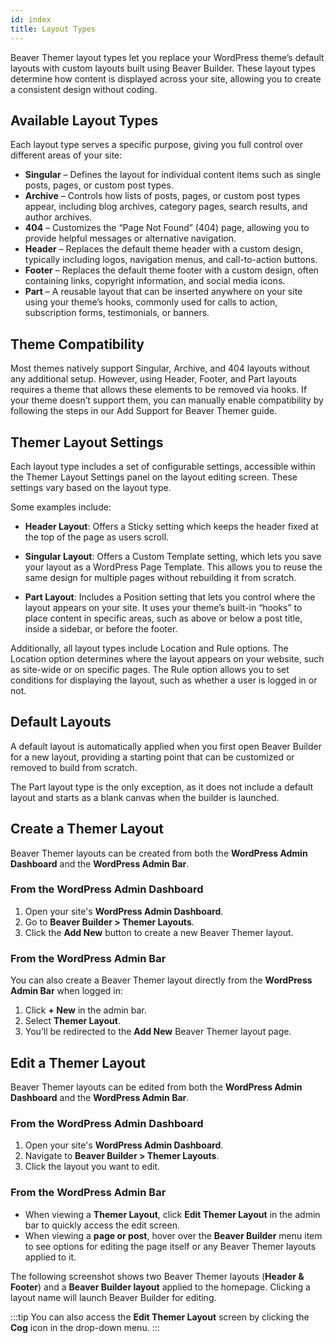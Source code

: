 ```yaml
---
id: index
title: Layout Types
---
```


Beaver Themer layout types let you replace your WordPress theme’s default layouts with custom layouts built using Beaver Builder. These layout types determine how content is displayed across your site, allowing you to create a consistent design without coding.

## Available Layout Types

Each layout type serves a specific purpose, giving you full control over different areas of your site:

- **Singular** – Defines the layout for individual content items such as single posts, pages, or custom post types.
- **Archive** – Controls how lists of posts, pages, or custom post types appear, including blog archives, category pages, search results, and author archives.
- **404** – Customizes the “Page Not Found” (404) page, allowing you to provide helpful messages or alternative navigation.
- **Header** – Replaces the default theme header with a custom design, typically including logos, navigation menus, and call-to-action buttons.
- **Footer** – Replaces the default theme footer with a custom design, often containing links, copyright information, and social media icons.
- **Part** – A reusable layout that can be inserted anywhere on your site using your theme’s hooks, commonly used for calls to action, subscription forms, testimonials, or banners.

## Theme Compatibility

Most themes natively support Singular, Archive, and 404 layouts without any additional setup. However, using Header, Footer, and Part layouts requires a theme that allows these elements to be removed via hooks. If your theme doesn’t support them, you can manually enable compatibility by following the steps in our Add Support for Beaver Themer guide.

## Themer Layout Settings

Each layout type includes a set of configurable settings, accessible within the Themer Layout Settings panel on the layout editing screen. These settings vary based on the layout type.

Some examples include:

- **Header Layout**: Offers a Sticky setting which keeps the header fixed at the top of the page as users scroll.

- **Singular Layout**: Offers a Custom Template setting, which lets you save your layout as a WordPress Page Template. This allows you to reuse the same design for multiple pages without rebuilding it from scratch.

- **Part Layout**: Includes a Position setting that lets you control where the layout appears on your site. It uses your theme’s built-in “hooks” to place content in specific areas, such as above or below a post title, inside a sidebar, or before the footer.

Additionally, all layout types include Location and Rule options. The Location option determines where the layout appears on your website, such as site-wide or on specific pages. The Rule option allows you to set conditions for displaying the layout, such as whether a user is logged in or not.

## Default Layouts

A default layout is automatically applied when you first open Beaver Builder for a new layout, providing a starting point that can be customized or removed to build from scratch.

The Part layout type is the only exception, as it does not include a default layout and starts as a blank canvas when the builder is launched.

## Create a Themer Layout

Beaver Themer layouts can be created from both the **WordPress Admin Dashboard** and the **WordPress Admin Bar**.

### From the WordPress Admin Dashboard

1. Open your site's **WordPress Admin Dashboard**.
2. Go to **Beaver Builder > Themer Layouts**.
3. Click the **Add New** button to create a new Beaver Themer layout.

### From the WordPress Admin Bar

You can also create a Beaver Themer layout directly from the **WordPress Admin Bar** when logged in:

1. Click **+ New** in the admin bar.
2. Select **Themer Layout**.
3. You’ll be redirected to the **Add New** Beaver Themer layout page.

## Edit a Themer Layout

Beaver Themer layouts can be edited from both the **WordPress Admin Dashboard** and the **WordPress Admin Bar**.

### From the WordPress Admin Dashboard

1. Open your site's **WordPress Admin Dashboard**.
2. Navigate to **Beaver Builder > Themer Layouts**.
3. Click the layout you want to edit.

### From the WordPress Admin Bar

- When viewing a **Themer Layout**, click **Edit Themer Layout** in the admin bar to quickly access the edit screen.
- When viewing a **page or post**, hover over the **Beaver Builder** menu item to see options for editing the page itself or any Beaver Themer layouts applied to it.

The following screenshot shows two Beaver Themer layouts (**Header & Footer**) and a **Beaver Builder layout** applied to the homepage. Clicking a layout name will launch Beaver Builder for editing.

:::tip
You can also access the **Edit Themer Layout** screen by clicking the <i className="fas fa-cog"></i> **Cog** icon in the drop-down menu.
:::
